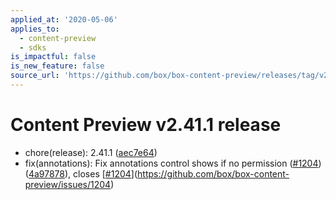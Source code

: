 ```yaml
---
applied_at: '2020-05-06'
applies_to:
  - content-preview
  - sdks
is_impactful: false
is_new_feature: false
source_url: 'https://github.com/box/box-content-preview/releases/tag/v2.41.1'
---
```


# Content Preview v2.41.1 release


* chore(release): 2.41.1 ([aec7e64](https://github.com/box/box-content-preview/commit[aec7e64](https://github.com/box/box-content-preview/commit/aec7e64)))
* fix(annotations): Fix annotations control shows if no permission ([#1204](https://github.com/box/box-content-preview/pull/1204)) ([4a97878](https://github.com/box/box-content-preview/commit[4a97878](https://github.com/box/box-content-preview/commit/4a97878))), closes [[#1204](https://github.com/box/box-content-preview/pull/1204)](https://github.com/box/box-content-preview/issues/1204)



